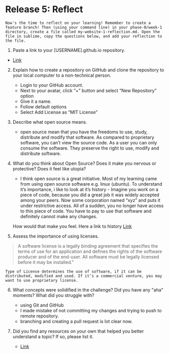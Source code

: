 # Release 5: Reflect

    Now's the time to reflect on your learning! Remember to create a feature branch! Then (using your command line) in your phase-0/week-1 directory, create a file called my-website-1-reflection.md. Open the file in sublime, copy the questions below, and add your reflection to the file. 
    
1. Paste a link to your [USERNAME].github.io repository.
 * [Link](http://kasper341.github.io/)

2. Explain how to create a repository on GitHub and clone the repository to your local computer to a non-technical person.

    * Login to your GitHub account.
    * Next to your avatar, click “+” button and select “New Repository” option
    * Give it a name.
    * Follow default options
    * Select Add License as “MIT License” 

3. Describe what open source means.

    * open source mean that you have the freedoms to use, study, distribute and modify that software. As compared to proprietary software, you can’t view the source code. As a user you can only consume the software. They preserve the right to use, modify and distribute software.

4. What do you think about Open Source? Does it make you nervous or protective? Does it feel like utopia?

    * I think open source is a great initiative. Most of my learning came from using open source software e.g. linux (ubuntu). To understand it’s importance, i like to look at it’s history - Imagine you work on a piece of code, because you did a great job it was widely accepted among your peers. Now some corporation named “xyz” and puts it under restrictive access. All of a sudden, you no longer have access to this piece of code. You have to pay to use that software and definitely cannot make any changes. 

    How would that make you feel. Here a link to history [Link](https://en.wikipedia.org/wiki/Richard_Stallman) 

5. Assess the importance of using licenses.
    
>A software license is a legally binding agreement that specifies the terms of use for an application and defines the rights of the software producer and of the end-user. All software must be legally licensed before it may be installed.” 

    Type of License determines the use of software, if it can be distributed, modified and used. If it’s a commercial venture, you may want to use proprietary license. 

6. What concepts were solidified in the challenge? Did you have any "aha" moments? What did you struggle with?
    
    * using Git and GitHub
    * I made mistake of not committing my changes and trying to push to remote repository. 
    * branching and creating a pull request is lot clear now. 
7. Did you find any resources on your own that helped you better understand a topic? If     so, please list it.
    * [Link](http://rogerdudler.github.io/git-guide/)
